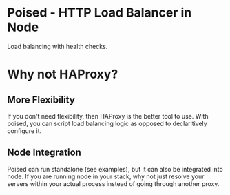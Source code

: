 # Poised - HTTP Load Balancer in Node

Load balancing with health checks.

# Why not HAProxy?

## More Flexibility

If you don't need flexibility, then HAProxy is the better tool to use.  With poised, you can script
load balancing logic as opposed to declaritively configure it.

## Node Integration

Poised can run standalone (see examples), but it can also be integrated into node. If you are running 
node in your stack, why not just resolve your servers within your actual process instead of going through 
another proxy.

